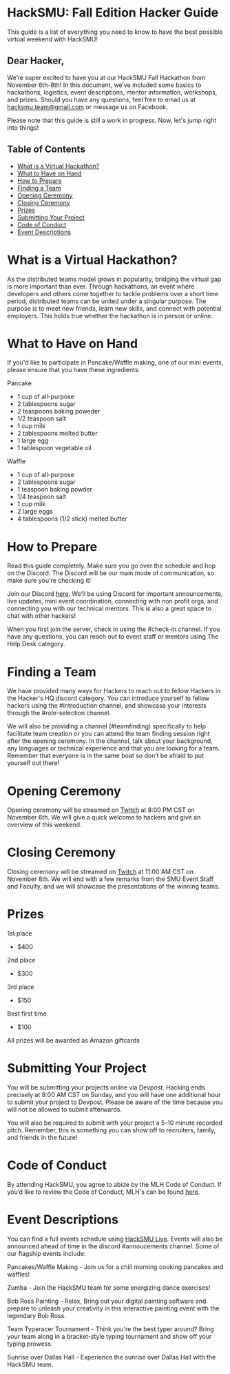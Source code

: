 # HackSMU: Fall Edition Hacker Guide

This guide is a list of everything you need to know to have the best possible virtual weekend with HackSMU!

## Dear Hacker,

We’re super excited to have you at our HackSMU Fall Hackathon from November 6th-8th! In this document, we’ve included some basics to hackathons, logistics, event descriptions, mentor information, workshops, and prizes. Should you have any questions, feel free to email us at hacksmu.team@gmail.com or message us on Facebook.

Please note that this guide is still a work in progress. Now, let's jump right into things!

## Table of Contents
- [What is a Virtual Hackathon?](#what-is-a-virtual-hackathon)
- [What to Have on Hand](#What-to-have-on-hand)
- [How to Prepare](#how-to-prepare)
- [Finding a Team](#finding-a-team)
- [Opening Ceremony](#opening-ceremony)
- [Closing Ceremony](#closing-ceremony)
- [Prizes](#prizes)
- [Submitting Your Project](#submitting-your-project)
- [Code of Conduct](#code-of-conduct)
- [Event Descriptions](#event-descriptions)
  
# What is a Virtual Hackathon?
As the distributed teams model grows in popularity, bridging the virtual gap is more important than ever. Through hackathons, an event where developers and others come together to tackle problems over a short time period, distributed teams can be united under a singular purpose. The purpose is to meet new friends, learn new skills, and connect with potential employers. This holds true whether the hackathon is in person or online.

# What to Have on Hand
If you'd like to participate in Pancake/Waffle making, one of our mini events, please ensure that you have these ingredients:

Pancake

* 1 cup of all-purpose 
* 2 tablespoons sugar
* 2 teaspoons baking poweder
* 1/2 teaspoon salt
* 1 cup milk
* 2 tablespoons melted butter
* 1 large egg
* 1 tablespoon vegetable oil

Waffle

* 1 cup of all-purpose 
* 2 tablespoons sugar
* 1 teaspoon baking powder
* 1/4 teaspoon salt
* 1 cup milk
* 2 large eggs
* 4 tablespoons (1/2 stick) melted butter


# How to Prepare
Read this guide completely. Make sure you go over the schedule and hop on the Discord. The Discord will be our main mode of communication, so make sure you're checking it!

Join our Discord [here](https://discord.com/invite/8QyY3nt). We’ll be using Discord for important announcements, live updates, mini event coordination, connecting with non profit orgs, and connecting you with our technical mentors. This is also a great space to chat with other hackers!

When you first join the server, check in using the #check-in channel. If you have any questions, you can reach out to event staff or mentors using The Help Desk category.

# Finding a Team
We have provided many ways for Hackers to reach out to fellow Hackers in the Hacker's HQ discord category. You can introduce yourself to fellow hackers using the #introduction channel, and showcase your interests through the #role-selection channel.

We will also be providing a channel (#teamfinding) specifically to help facilitate team creation or you can attend the team finding session right after the opening ceremony.
In the channel, talk about your background, any languages or technical experience and that you are looking for a team. Remember that everyone is in the same boat so don’t be afraid to put yourself out there!

# Opening Ceremony
Opening ceremony will be streamed on [Twitch](https://www.twitch.tv/hacksmu) at 8:00 PM CST on November 6th. We will give a quick welcome to hackers and give an overview of this weekend.

# Closing Ceremony
Closing ceremony will be streamed on [Twitch](https://www.twitch.tv/hacksmu) at 11:00 AM CST on November 8th. We will end with a few remarks from the SMU Event Staff and Faculty, and we will showcase the presentations of the winning teams.

# Prizes

1st place
  * $400
  
2nd place
  * $300

3rd place
  * $150

Best first time
  * $100

All prizes will be awarded as Amazon giftcards


# Submitting Your Project
You will be submitting your projects online via Devpost. Hacking ends precisely at 8:00 AM CST on Sunday, and you will have one additional hour to submit your project to Devpost. Please be aware of the time because you will not be allowed to submit afterwards. 

You will also be required to submit with your project a 5-10 minute recorded pitch. Remember, this is something you can show off to recruiters, family, and friends in the future!

# Code of Conduct
By attending HackSMU, you agree to abide by the MLH Code of Conduct. If you’d like to review the Code of Conduct, MLH's can be found [here](https://static.mlh.io/docs/mlh-code-of-conduct.pdf).

# Event Descriptions
You can find a full events schedule using [HackSMU Live](https://hacksmu.org/live). Events will also be announced ahead of time in the discord #annoucements channel. Some of our flagship events include:

Pancakes/Waffle Making - Join us for a chill morning cooking pancakes and waffles!

Zumba - Join the HackSMU team for some energizing dance exercises!

Bob Ross Painting - Relax, Bring out your digital painting software and prepare to unleash your creativity in this interactive painting event with the legendary Bob Ross.

Team Typeracer Tournament - Think you're the best typer around? Bring your team along in a bracket-style typing tournament and show off your typing prowess.

Sunrise over Dallas Hall - Experience the sunrise over Dallas Hall with the HackSMU team.



